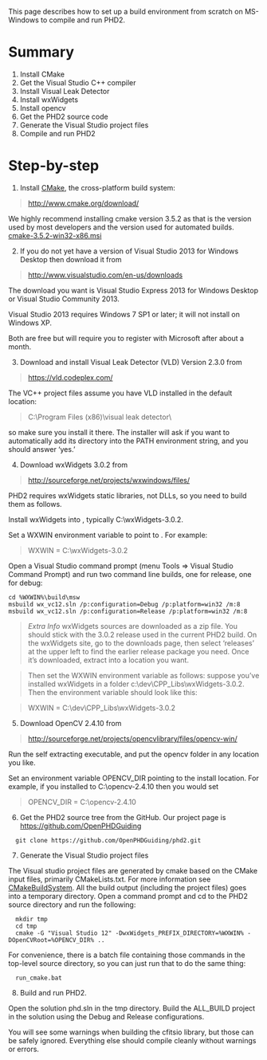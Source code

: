 This page describes how to set up a build environment from scratch on MS-Windows to compile and run PHD2.

# Summary #

  1. Install CMake
  1. Get the Visual Studio C++ compiler
  1. Install Visual Leak Detector
  1. Install wxWidgets
  1. Install opencv
  1. Get the PHD2 source code
  1. Generate the Visual Studio project files
  1. Compile and run PHD2

# Step-by-step #

1. Install [CMake](http://www.cmake.org/), the cross-platform build system:

> http://www.cmake.org/download/

We highly recommend installing cmake version 3.5.2 as that is the version used by most developers and the version used for automated builds. [cmake-3.5.2-win32-x86.msi](https://cmake.org/files/v3.5/cmake-3.5.2-win32-x86.msi)

2. If you do not yet have a version of Visual Studio 2013 for Windows Desktop then download it from

> http://www.visualstudio.com/en-us/downloads

The download you want is Visual Studio Express 2013 for Windows Desktop or Visual Studio Community 2013.

Visual Studio 2013 requires Windows 7 SP1 or later; it will not install on Windows XP.

Both are free but will require you to register with Microsoft after about a month.

3. Download and install Visual Leak Detector (VLD) Version 2.3.0 from

> https://vld.codeplex.com/

The VC++ project files assume you have VLD installed in the default
location:

> C:\Program Files (x86)\visual leak detector\

so make sure you install it there. The installer will ask if you want to automatically add its directory into the PATH environment string, and you should answer ‘yes.’

4. Download wxWidgets 3.0.2 from

> http://sourceforge.net/projects/wxwindows/files/

PHD2 requires wxWidgets static libraries, not DLLs, so you need to build them as follows.

Install wxWidgets into <wx install path>, typically C:\wxWidgets-3.0.2.

Set a WXWIN environment variable to point to <wx install path>. For example:

> WXWIN = C:\wxWidgets-3.0.2

Open a Visual Studio command prompt (menu Tools => Visual Studio Command Prompt) and run two command line builds, one for release, one for debug:

```
cd %WXWIN%\build\msw
msbuild wx_vc12.sln /p:configuration=Debug /p:platform=win32 /m:8
msbuild wx_vc12.sln /p:configuration=Release /p:platform=win32 /m:8
```


> _Extra Info_ wxWidgets sources are downloaded as a zip file. You should stick with the 3.0.2 release used in the current PHD2 build. On the wxWidgets site, go to the downloads page, then select ‘releases’ at the upper left to find the earlier release package you need.  Once it’s downloaded, extract into a location you want.

> Then set the WXWIN environment variable as follows:  suppose you’ve installed wxWidgets in a folder c:\dev\CPP\_Libs\wxWidgets-3.0.2\.  Then the environment variable should look like this:

> WXWIN = C:\dev\CPP\_Libs\wxWidgets-3.0.2


5. Download OpenCV 2.4.10 from

> http://sourceforge.net/projects/opencvlibrary/files/opencv-win/

Run the self extracting executable, and put the opencv folder in any location you like.

Set an environment variable OPENCV\_DIR pointing to the install location.  For example, if you installed to C:\opencv-2.4.10 then you would set

> OPENCV\_DIR = C:\opencv-2.4.10

6. Get the PHD2 source tree from the GitHub. Our project page is https://github.com/OpenPHDGuiding

```
  git clone https://github.com/OpenPHDGuiding/phd2.git
```

7. Generate the Visual Studio project files

The Visual studio project files are generated by cmake based on the CMake input files, primarily CMakeLists.txt.  For more information see [CMakeBuildSystem](CMakeBuildSystem.md). All the build output (including the project files) goes into a temporary directory.  Open a command prompt and cd to the PHD2 source directory and run the following:

```
  mkdir tmp
  cd tmp
  cmake -G "Visual Studio 12" -DwxWidgets_PREFIX_DIRECTORY=%WXWIN% -DOpenCVRoot=%OPENCV_DIR% ..
```

For convenience, there is a batch file containing those commands in the top-level source directory, so you can just run that to do the same thing:

```
  run_cmake.bat
```

8. Build and run PHD2.

Open the solution phd.sln in the tmp directory. Build the ALL\_BUILD project in the solution using the Debug and Release configurations.

You will see some warnings when building the cfitsio library, but those can be safely ignored. Everything else should compile cleanly without warnings or errors.